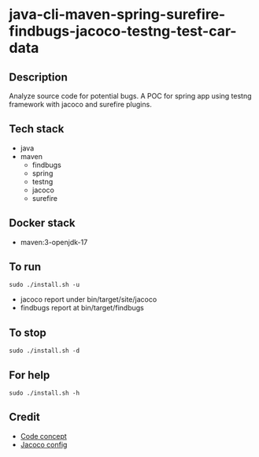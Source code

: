 # java-cli-maven-spring-surefire-findbugs-jacoco-testng-test-car-data

## Description
Analyze source code for potential bugs.
A POC for spring app using testng
framework with jacoco and surefire
plugins.

## Tech stack
- java
- maven
	- findbugs
  - spring
  - testng
  - jacoco
  - surefire

## Docker stack
- maven:3-openjdk-17

## To run
`sudo ./install.sh -u`
- jacoco report under bin/target/site/jacoco
- findbugs report at bin/target/findbugs

## To stop
`sudo ./install.sh -d`

## For help
`sudo ./install.sh -h`

## Credit
- [Code concept](https://github.com/eugenp/tutorials/tree/master/testing-modules/testng)
- [Jacoco config](https://www.baeldung.com/jacoco)
